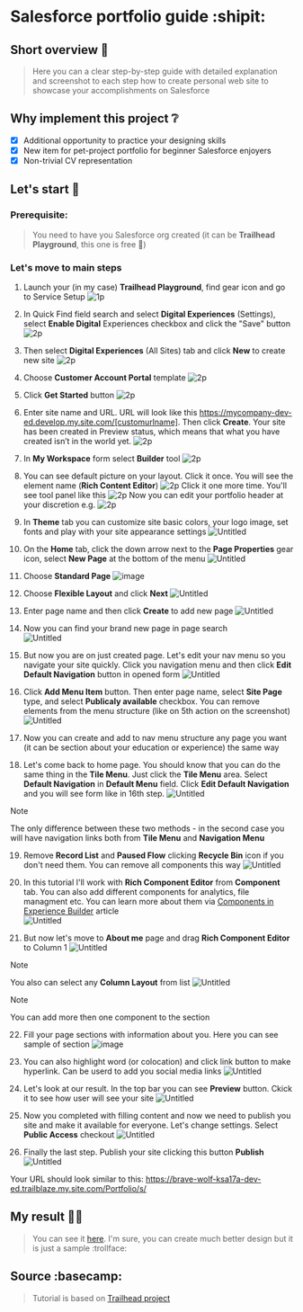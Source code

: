 # Salesforce portfolio guide :shipit:

## Short overview 📜
> Here you can a clear step-by-step guide with detailed explanation and screenshot to each step how to create personal web site to showcase your accomplishments on Salesforce

## Why implement this project ❔
- [x] Additional opportunity to practice your designing skills
- [x] New item for pet-project portfolio for beginner Salesforce enjoyers
- [x] Non-trivial CV representation

## Let's start 🏁

### Prerequisite:
> You need to have you Salesforce org created (it can be **Trailhead Playground**, this one is free 💸)

### Let's move to main steps
1. Launch your (in my case) **Trailhead Playground**, find gear icon and go to Service Setup
![1p](https://github.com/user-attachments/assets/9d5fc2e1-0f0b-4853-b685-f2abac802e8f)

2. In Quick Find field search and select **Digital Experiences** (Settings), select **Enable Digital** Experiences checkbox and click the "Save" button
![2p](https://github.com/user-attachments/assets/cfb5f828-01a6-405f-80f4-68647fab5b97)

3. Then select **Digital Experiences** (All Sites) tab and click **New** to create new site
![2p](https://github.com/user-attachments/assets/68a7398c-0789-4d46-8edf-a32b5ed6a34d)

4. Choose **Customer Account Portal** template
![2p](https://github.com/user-attachments/assets/b7626ad2-e76a-429b-a1b9-29ab121d0fdb)

5. Click **Get Started** button
![2p](https://github.com/user-attachments/assets/3f730161-5dee-45b3-a18f-e5c1e36f6c7a)

6. Enter site name and URL. URL will look like this https://mycompany-dev-ed.develop.my.site.com/[customurlname]. Then click **Create**. Your site has been created in Preview status, which means that what you have created isn’t in the world yet.
![2p](https://github.com/user-attachments/assets/f0510be9-a744-41ed-b00b-159cff816bf9)

7. In **My Workspace** form select **Builder** tool
![2p](https://github.com/user-attachments/assets/162aa2c4-7fc2-46ee-9795-44b45d087bc1)

8. You can see default picture on your layout. Click it once. You will see the element name (**Rich Content Editor**)
![2p](https://github.com/user-attachments/assets/e7fac7eb-4529-4f18-986a-f4e401d7ef16)
Click it one more time. You'll see tool panel like this
![2p](https://github.com/user-attachments/assets/0f2ccc18-454a-4dc3-a193-f06fe9e1b4d9)
Now you can edit your portfolio header at your discretion e.g.
![2p](https://github.com/user-attachments/assets/9b8765e8-be9b-4e23-9def-a473d2f1cf02)

9. In **Theme** tab you can customize site basic colors, your logo image, set fonts and play with your site appearance settings 
![Untitled](https://github.com/user-attachments/assets/683701f1-4470-44cb-965e-64bd72417c43)

10. On the **Home** tab, click the down arrow next to the **Page Properties** gear icon, select **New Page** at the bottom of the menu
![Untitled](https://github.com/user-attachments/assets/1c7e5273-d870-40da-9059-2499c5625947)

11. Choose **Standard Page**
![image](https://github.com/user-attachments/assets/433830bf-7bb0-45a7-96b6-4ebc411a6de7)

12. Choose **Flexible Layout** and click **Next**
![Untitled](https://github.com/user-attachments/assets/b0a4274d-2cd3-4e20-b371-9d8f3ef1e103)

13. Enter page name and then click **Create** to add new page
![Untitled](https://github.com/user-attachments/assets/d3f5723c-f591-4cb8-8406-4b17e90f3892)

14. Now you can find your brand new page in page search
<br>![Untitled](https://github.com/user-attachments/assets/29c3b34d-52b4-4044-be00-f8eeeb3e75f4)</br>

15. But now you are on just created page. Let's edit your nav menu so you navigate your site quickly. Click you navigation menu and then click **Edit Default Navigation** button in opened form
![Untitled](https://github.com/user-attachments/assets/7e285808-04ac-42b0-9b2f-e15c4ac049cc)

16. Click **Add Menu Item** button. Then enter page name, select **Site Page** type, and select **Publicaly available** checkbox. You can remove elements from the menu structure (like on 5th action on the screenshot)
![Untitled](https://github.com/user-attachments/assets/1bd5f06f-37cd-47bf-8e8d-9a0e042caf61)

17. Now you can create and add to nav menu structure any page you want (it can be section about your education or experience) the same way

18. Let's come back to home page. You should know that you can do the same thing in the **Tile Menu**. Just click the **Tile Menu** area. Select **Default Navigation** in **Default Menu** field. Click **Edit Default Navigation** and you will see form like in 16th step. 
![Untitled](https://github.com/user-attachments/assets/f5febf1a-e01c-456b-ac24-23882449b265)

> [!NOTE]
> The only difference between these two methods - in the second case you will have navigation links both from **Tile Menu** and **Navigation Menu**

19. Remove **Record List** and **Paused Flow** clicking **Recycle Bin** icon if you don't need them. You can remove all components this way
![Untitled](https://github.com/user-attachments/assets/6ff70942-4081-47b2-8659-1621adcf748e)

20. In this tutorial I'll work with **Rich Component Editor** from **Component** tab. You can also add different components for analytics, file managment etc. You can learn more about them via [Components in Experience Builder](https://help.salesforce.com/s/articleView?id=release-notes.rn_experiences_components.htm&release=244&type=5) article
<br>![Untitled](https://github.com/user-attachments/assets/36c92b81-da4b-4c22-aaca-4e3eb8a8b4d0)</br>

21. But now let's move to **About me** page and drag **Rich Component Editor** to Column 1
![Untitled](https://github.com/user-attachments/assets/d6bc205e-ef10-49a3-a1e3-89970ac22a33)

> [!NOTE]
> You also can select any **Column Layout** from list
![Untitled](https://github.com/user-attachments/assets/1f4577db-761d-4a55-aabf-491dba946515)

> [!NOTE]
> You can add more then one component to the section

22. Fill your page sections with information about you. Here you can see sample of section
![image](https://github.com/user-attachments/assets/6308ddf4-75cf-4664-a392-05a8a698d351)

23. You can also highlight word (or colocation) and click link button to make hyperlink. Can be userd to add you social media links
![Untitled](https://github.com/user-attachments/assets/48c7d962-56f2-41f4-8729-9eccb0a0180a)

24. Let's look at our result. In the top bar you can see **Preview** button. Ckick it to see how user will see your site
![Untitled](https://github.com/user-attachments/assets/fcea6a89-adc7-48be-af9e-514e12d5240d)

25. Now you completed with filling content and now we need to publish you site and make it available for everyone. Let's change settings. Select **Public Access** checkout
![Untitled](https://github.com/user-attachments/assets/9008db4e-d7d7-42de-93e7-a1299862c15f)

26. Finally the last step. Publish your site clicking this button **Publish**
<br>![Untitled](https://github.com/user-attachments/assets/abc58d6e-1f0d-40fa-8404-9cabeb200935)</br>

Your URL should look similar to this: https://brave-wolf-ksa17a-dev-ed.trailblaze.my.site.com/Portfolio/s/

## My result 👨‍💻
> You can see it [here](https://empathetic-bear-q8q2h2-dev-ed.trailblaze.my.site.com/s/). I'm sure, you can create much better design but it is just a sample :trollface:

## Source :basecamp:
> Tutorial is based on [Trailhead project](https://trailhead.salesforce.com/content/learn/projects/build-your-personal-portfolio-on-salesforce)
